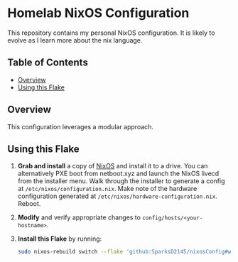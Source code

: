 # Homelab NixOS Configuration

This repository contains my personal NixOS configuration. It is likely to evolve as I learn more about the nix language.

## Table of Contents

- [Overview](#overview)
- [Using this Flake](#using-this-flake)

## Overview

This configuration leverages a modular approach.

## Using this Flake

1.  **Grab and install** a copy of [NixOS](https://nixos.org/download/) and install it to a drive.
    You can alternatively PXE boot from netboot.xyz and launch the NixOS livecd from the installer menu.
    Walk through the installer to generate a config at `/etc/nixos/configuration.nix`.
    Make note of the hardware configuration generated at `/etc/nixos/hardware-configuration.nix`.
    Reboot.

2.  **Modify** and verify appropriate changes to `config/hosts/<your-hostname>`.

3.  **Install this Flake** by running:
    ```bash
    sudo nixos-rebuild switch --flake 'github:SparksD2145/nixosConfig#workstationName' && systemctl reboot
    ```
